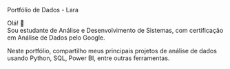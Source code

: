 Portfólio de Dados - Lara

Olá! 👋  
Sou estudante de Análise e Desenvolvimento de Sistemas, com certificação em Análise de Dados pelo Google.

Neste portfólio, compartilho meus principais projetos de análise de dados usando Python, SQL, Power BI, entre outras ferramentas.

